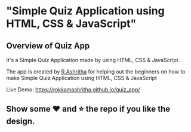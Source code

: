 # "Simple Quiz Application using HTML, CSS &amp; JavaScript"

## Overview of Quiz App

It's a  Simple Quiz Application made by using HTML, CSS &amp; JavaScript.

The app is created by [R Ashritha](https://www.linkedin.com/in/rokkam-ashritha2622004) for helping out the beginners on how to make Simple Quiz Application using HTML, CSS &amp; JavaScript

Live Demo:  https://rokkamashritha.github.io/quiz_app/

## Show some :heart: and :star: the repo if you like the design.



